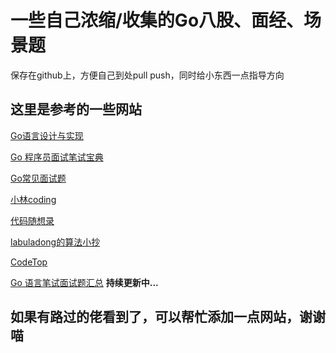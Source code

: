 # 一些自己浓缩/收集的Go八股、面经、场景题
保存在github上，方便自己到处pull push，同时给小东西一点指导方向
## 这里是参考的一些网站
[Go语言设计与实现](https://draveness.me/golang/)  

[Go 程序员面试笔试宝典](https://golang.design/go-questions/)  

[Go常见面试题](https://zhuanlan.zhihu.com/p/471490292)  

[小林coding](https://www.xiaolincoding.com/)  

[代码随想录](https://www.programmercarl.com/)  

[labuladong的算法小抄](https://labuladong.gitee.io/algo/)  

[CodeTop](https://codetop.cc/home)  

[Go 语言笔试面试题汇总](https://geektutu.com/post/qa-golang.html)
**持续更新中...**
## 如果有路过的佬看到了，可以帮忙添加一点网站，谢谢喵
